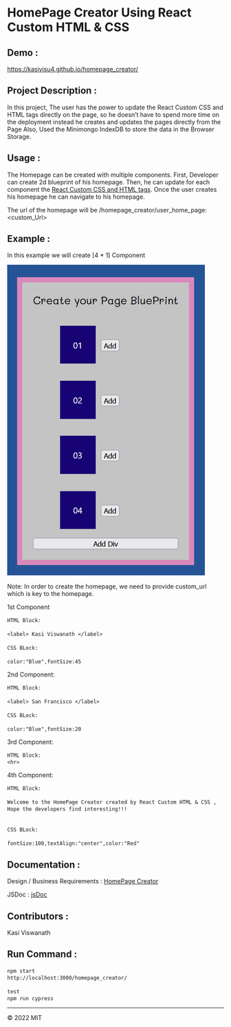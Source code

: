 # HomePage Creator Using React Custom HTML & CSS

## Demo :

https://kasivisu4.github.io/homepage_creator/

## Project Description :

In this project, The user has the power to update the React Custom CSS and HTML tags directly on the page,
so he doesn’t have to spend more time on the deployment instead he creates and
updates the pages directly from the Page
Also, Used the Minimongo IndexDB to store the data in the Browser Storage.

## Usage :

The Homepage can be created with multiple components. First, Developer can create 2d blueprint of his homepage. Then, he can update for each component the [React Custom CSS and HTML tags](https://reactjs.org/docs/dom-elements.html#style). Once the user creates his homepage he can navigate to his homepage.

The url of the homepage will be /homepage_creator/user_home_page:<custom_Url>

## Example :

In this example we will create [4 * 1] Component

![alt text](https://github.com/kasivisu4/homepage_creator/blob/main/public/4_1_component_creation.png)

Note: In order to create the homepage, we need to provide custom_url which is key to the homepage.

1st Component

```
HTML Block:

<label> Kasi Viswanath </label>

CSS BLock:

color:"Blue",fontSize:45
```

2nd Component:

```
HTML Block:

<label> San Francisco </label>

CSS BLock:

color:"Blue",fontSize:20
```

3rd Component:

```
HTML Block:
<hr>

```

4th Component:

```
HTML Block:

Welcome to the HomePage Creator created by React Custom HTML & CSS , Hope the developers find interesting!!!


CSS BLock:

fontSize:100,textAlign:"center",color:"Red"

```

## Documentation :

Design / Business Requirements : [HomePage Creator](https://github.com/kasivisu4/homepage_creator/blob/main/Documents/Design/Business_Requirements.pdf)

JSDoc : [jsDoc](https://github.com/kasivisu4/homepage_creator/tree/main/Documents/JsDoc)

## Contributors :

Kasi Viswanath ![![](https://github.com/remarkablemark.png?size=50)](https://github.com/remarkablemark)

## Run Command :

```
npm start
http://localhost:3000/homepage_creator/

test
npm run cypress
```

---

© 2022 MIT
